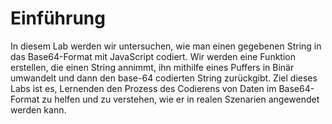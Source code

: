 # Einführung

In diesem Lab werden wir untersuchen, wie man einen gegebenen String in das Base64-Format mit JavaScript codiert. Wir werden eine Funktion erstellen, die einen String annimmt, ihn mithilfe eines Puffers in Binär umwandelt und dann den base-64 codierten String zurückgibt. Ziel dieses Labs ist es, Lernenden den Prozess des Codierens von Daten im Base64-Format zu helfen und zu verstehen, wie er in realen Szenarien angewendet werden kann.
